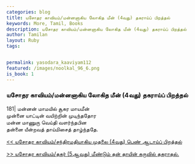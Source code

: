 ```yaml
---  
categories: blog  
title: யசோதர காவியம்/மன்னனாகிய லோகித மீன் (4வது) தகராய்ப் பிறத்தல்
keywords: More, Tamil, Books  
description: யசோதர காவியம்/மன்னனாகிய லோகித மீன் (4வது) தகராய்ப் பிறத்தல்
author: Tamilan  
layout: Ruby  
tags:     


permalink: yasodara_kaaviyam112  
featured: /images/noolkal_96_6.png  
is_book: 1
---  
```



### யசோதர காவியம்/மன்னனாகிய லோகித மீன் (4வது) தகராய்ப் பிறத்தல்

181| மன்னன் மாமயில் சூகர மாயமீன்  
முன்னை யாட்டின் வயிற்றின் முடிந்ததோர  
மன்ன மாணுரு வெய்தி வளர்ந்தபின  
தன்னை யீன்றவத் தாய்மிசைத் தாழ்ந்ததே.

[<< யசோதர காவியம்/சந்திரமதியாகிய முதலை (4வது) பெண் ஆடாய்ப் பிறத்தல்](yasodara_kaaviyam111)  
  
[>> யசோதர காவியம்/தகர் (5ஆவது) மீண்டும் தன் தாயின் கருவில் தகராதல்.](yasodara_kaaviyam113)


